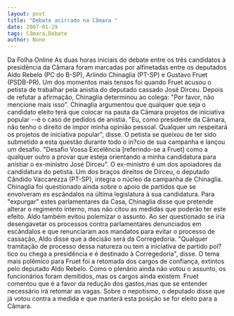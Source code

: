 ```yaml
---
layout: post
title: "Debate acirrado na Câmara "
date: 2007-01-29
tags: Câmara,Debate
author: None
---
```

Da Folha Online 
As duas horas iniciais do debate entre os três candidatos à presidência da Câmara foram marcadas por alfinetadas entre os deputados Aldo Rebelo (PC do B-SP), Arlindo Chinaglia (PT-SP) e Gustavo Fruet (PSDB-PR). Um dos momentos mais tensos foi quando Fruet acusou o petista de trabalhar pela anistia do deputado cassado José Dirceu. Depois de refutar a afirmação, Chinaglia determinou ao colega: \"Por favor, não mencione mais isso\". 
Chinaglia argumentou que qualquer que seja o candidato eleito terá que colocar na pauta da Câmara projetos de iniciativa popular --é o caso de pedidos de anistia. \"Eu, como presidente da Câmara, não tenho o direito de impor minha opinião pessoal. Qualquer um respeitará os projetos de iniciativa popular\", disse.
O petista se queixou de ter sido submetido a esta questão durante todo o in?cio de sua campanha e lançou um desafio. \"Desafio Vossa Excelência [referindo-se a Fruet] como a qualquer outro a provar que esteja orientando a minha candidatura para anistiar o ex-ministro José Dirceu\". O ex-ministro é um dos apoiadores da candidatura do petista. Um dos braços direitos de Dirceu, o deputado Cândido Vaccarezza (PT-SP), integra o núcleo da campanha de Chinaglia. 
Chinaglia foi questionado ainda sobre o apoio de partidos que se envolveram es escândalos na última legislatura à sua candidatura. Para \"expurgar\" estes parlamentares da Casa, Chinaglia disse que pretende alterar o regimento interno, mas não citou as medidas que poderão ter este efeito.
Aldo também evitou polemizar o assunto. Ao ser questionado se iria desengavetar os processos contra parlamentares denunciados em escândalos e que renunciaram aos mandatos para evitar o processo de cassação, Aldo disse que a decisão será da Corregedoria. 
\"Qualquer tramitação de processo dessa natureza ou tem a iniciativa de partido pol?tico ou chega a presidência e é destinado à Corregedoria\", disse. 
O tema mais polêmico para Fruet foi a retomada dos cargos de confiança, extintos pelo deputado Aldo Rebelo. Como o plenário ainda não votou o assunto, os funcionários foram demitidos, mas os cargos ainda existem. Fruet comentou que é a favor da redução dos gastos,mas que se entender necessário irá retomar as vagas. 
Sobre o nepotismo, o deputado disse que já votou contra a medida e que manterá esta posição se for eleito para a Câmara.  